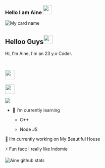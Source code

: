### Hello I am Aine <img src="https://github.com/TheDudeThatCode/TheDudeThatCode/blob/master/Assets/Hi.gif" width="29px">

![My card name](https://cardivo.vercel.app/api?name=Aine&description=Hi,%20i%27m%20a%20developer%20end%20back%20and%20i%20am%2023%20y.o.%20Nice%20to%20meet%20you%20%F0%9F%91%8B&image=https://telegra.ph/file/456f00853b6116056be74.jpg)

## Helloo Guys<img src="https://github.com/TheDudeThatCode/TheDudeThatCode/blob/master/Assets/Hi.gif" width="29px">

Hi, I'm Aine, I'm an 23 y.o Coder.

<br>

<p align='center'>

   <a href="https://wa.me/62895330379186"><img height="30" src="https://telegra.ph/file/74e742d63924a4b4cd625.jpg"></a>&nbsp;&nbsp;

   <a href="https://instagram.com/ainee_bot"><img height="30" src="https://raw.githubusercontent.com/TobyG74/TobyG74/main/instagram.jpg"></a>

</P>

<p align="center">

  <a href="https://github.com/aiinne"><img src="https://github-readme-stats.vercel.app/api/top-langs?username=qisyana&bg_color=30,e96443,904e95&title_color=fff&text_color=fff&hide_border=true&show_icons=true&layout=compact" /></a>

</p>

- 🌱 I’m currently learning

  - C++

  - Node JS

🔭 I’m currently working on My Beautiful House

 

 ⚡ Fun fact: I really like Indomie

 

![Aine github stats](https://github-readme-stats.vercel.app/api?username=qisyana&show_icons=true&theme=tokyonight) 
